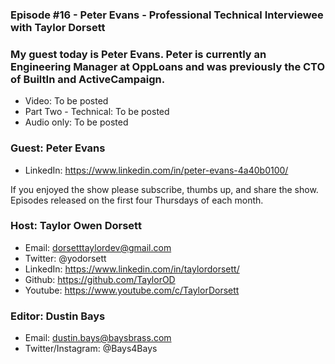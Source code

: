 ### Episode #16 - Peter Evans - Professional Technical Interviewee with Taylor Dorsett

### My guest today is Peter Evans. Peter is currently an Engineering Manager at OppLoans and was previously the CTO of BuiltIn and ActiveCampaign.

- Video: To be posted
- Part Two - Technical: To be posted
- Audio only: To be posted

### Guest: Peter Evans
- LinkedIn: https://www.linkedin.com/in/peter-evans-4a40b0100/

If you enjoyed the show please subscribe, thumbs up, and share the show.
Episodes released on the first four Thursdays of each month.

### Host: Taylor Owen Dorsett
- Email: dorsetttaylordev@gmail.com
- Twitter: @yodorsett
- LinkedIn: https://www.linkedin.com/in/taylordorsett/
- Github: https://github.com/TaylorOD
- Youtube: https://www.youtube.com/c/TaylorDorsett

### Editor: Dustin Bays
- Email: dustin.bays@baysbrass.com
- Twitter/Instagram: @Bays4Bays
